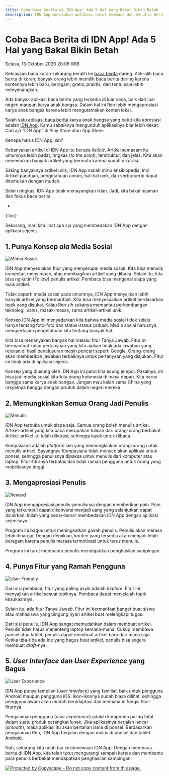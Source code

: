 ```yaml
---
title: Coba Baca Berita di IDN App! Ada 5 Hal yang Bakal Bikin Betah
description: IDN App merupakan aplikasi untuk membaca dan menulis berita. Aplikasi ini memadukan ensiklopedia, media sosial, dan portal berita sekaligus!
---
```

# Coba Baca Berita di IDN App! Ada 5 Hal yang Bakal Bikin Betah

Selasa, 13 Oktober 2020 20:06 WIB

Kebiasaan baca koran sekarang beralih ke [baca berita](https://idn.onelink.me/VKUf/IDNAppBlogComp) daring. Alih-alih baca berita di koran, banyak orang lebih memilih baca berita daring karena kontennya lebih baru, beragam, gratis, praktis, dan tentu saja lebih menyenangkan.

Ada banyak aplikasi baca berita yang tersedia di luar sana, baik dari luar negeri maupun karya anak bangsa. Dalam hal ini Ren lebih mengapresiasi karya anak bangsa karena lebih mengutamakan konten lokal.

Salah satu [aplikasi baca berita](https://idn.onelink.me/VKUf/IDNAppBlogComp) karya anak bangsa yang patut kita apresiasi adalah [IDN App](https://idn.onelink.me/VKUf/IDNAppBlogComp). Kamu sebaiknya mengunduh aplikasinya biar lebih dekat. Cari aja “IDN App” di Play Store atau App Store.

Kenapa harus IDN App, _sih_?

Kebanyakan artikel di IDN App itu berupa _listicle_. Artikel semacam itu umumnya lebih padat, ringkas (_to the point_), terstruktur, dan jelas. Kita akan menemukan banyak artikel yang bermutu karena sudah dikurasi.

Saking banyaknya artikel unik, IDN App malah mirip ensiklopedia, _lho_! Artikel panduan, pengetahuan umum, hal-hal unik, dan serba-serbi dapat ditemukan dengan mudah.

Selain ringkas, IDN App tidak menayangkan iklan. Jadi, kita bakal nyaman dan fokus baca berita.

* 
{:toc}

Sekarang, mari kita lihat apa aja yang membedakan IDN App dengan aplikasi sejenis.

## 1. Punya Konsep _ala_ Media Sosial

![Media Sosial](https://ren.web.id/files/medsos.png)

IDN App menyediakan fitur yang menyerupai media sosial. Kita bisa menulis komentar, menyimpan, atau membagikan artikel yang dibaca. Selain itu, kita bisa ngikutin (Follow) penulis artikel. Pembaca bisa mengenal siapa yang nulis artikel.

Tidak seperti media sosial pada umumnya, IDN App menyajikan lebih banyak artikel yang bermanfaat. Kita bisa menyesuaikan artikel berdasarkan topik yang disukai. Kalau Ren _sih_ sukanya memantau perkembangan teknologi, sains, masak-masak, sama artikel-artikel unik.

Konsep IDN App ini menyadarkan kita bahwa media sosial tidak selalu hanya tentang foto-foto dan status-status pribadi. Media sosial harusnya mempertajam pengetahuan kita tentang banyak hal.

Kita bisa menanyakan banyak hal melalui fitur Tanya Jawab. Fitur ini bermanfaat kalau pertanyaan yang kita ajukan tidak ada jawaban yang relevan di hasil penelusuran mesin pencari seperti Google. Orang-orang akan memberikan jawaban terbaiknya untuk pertanyaan yang diajukan. Fitur ini tidak ada di aplikasi sejenis.

Konsep yang diusung oleh IDN App ini patut kita acung jempol. Pasalnya, ini bisa jadi media sosial kita-kita orang Indonesia di masa depan. Kita harus bangga sama karya anak bangsa. Jangan mau kalah sama China yang rakyatnya bangga dengan produk dalam negeri mereka.

## 2. Memungkinkan Semua Orang Jadi Penulis

![Menulis](https://ren.web.id/files/typing.png)

IDN App terbuka untuk siapa saja. Semua orang boleh menulis artikel. Artikel-artikel yang kita baca merupakan tulisan dari orang-orang berbakat. Artikel-artikel itu telah dikurasi, sehingga layak untuk dibaca.

Kompasiana adalah _platform_ lain yang memungkinkan orang-orang untuk menulis artikel. Sayangnya Kompasiana tidak menyediakan aplikasi untuk ponsel, sehingga penulisnya dipaksa untuk menulis dari komputer atau laptop. Fitur-fiturnya terbatas dan tidak ramah pengguna untuk orang yang mobilitasnya tinggi.

## 3. Mengapresiasi Penulis

![Reward](https://ren.web.id/files/reward.png)

IDN App mengapresiasi penulis-penulisnya dengan memberikan poin. Poin yang terkumpul dapat dikonversi menjadi uang yang selanjutkan dapat dicairkan. Inilah yang benar-benar membedakan IDN App dengan aplikasi sejenisnya.

Program ini bagus untuk meningkatkan gairah penulis. Penulis akan merasa lebih dihargai. Dengan demikian, konten yang tersedia akan menjadi lebih beragam karena penulis merasa termotivasi untuk terus menulis.

Program ini turut membantu penulis mendapatkan penghasilan sampingan.

## 4. Punya Fitur yang Ramah Pengguna

![User Friendly](https://ren.web.id/files/ui.png)

Dari sisi pembaca, fitur yang paling asyik adalah _Explore_. Fitur ini menyajikan artikel sesuai topiknya. Pembaca dapat menjelajah topik kesukaannya.

Selain itu, ada fitur Tanya Jawab. Fitur ini bermanfaat banget buat siswa atau mahasiswa yang bingung nyari artikel buat melengkapi tugas.

Dari sisi penulis, IDN App sangat memudahkan dalam membuat artikel. Penulis tidak harus menenteng laptop kemana-mana. Cukup membawa ponsel atau tablet, penulis dapat membuat artikel baru dari mana saja. Ketika tiba-tiba ada ide yang bagus buat artikel, penulis bisa segera membuat _draft_-nya.

## 5. _User Interface_ dan _User Experience_ yang Bagus

![User Experience](https://ren.web.id/files/ux.png)

IDN App punya tampilan (_user interface_) yang familiar, baik untuk pengguna Android maupun pengguna iOS. Ikon-ikonnya sudah biasa dilihat, sehingga pengguna awam akan mudah beradaptasi dan memahami fungsi fitur-fiturnya.

Pengalaman pengguna (_user experience_) adalah komponen paling fatal dalam suatu produk perangkat lunak. Jika aplikasinya berjalan lancar (_smooth_), maka aplikasi itu akan bertahan lama di ponsel. Berdasarkan pengalaman Ren, IDN App berjalan dengan mulus di ponsel dan tablet Android.


Nah, sekarang kita udah tau keistimewaan IDN App. Dengan membaca berita di IDN App, kita telah turut mengurangi sampah kertas dan membantu para penulis berbakat mendapatkan penghasilan sampingan.

[ ![Protected by Copyscape - Do not copy content from this page.](//banners.copyscape.com/img/copyscape-banner-black-200x25.png) ](http://www.copyscape.com/)
